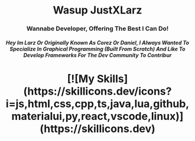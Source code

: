 <h1 align="center">Wasup JustXLarz</h1>
<h3 align="center">Wannabe Developer, Offering The Best I Can Do!</h3>


<h5 align="center">  Hey Im Larz Or Originally Known As Corez Or Daniel, I Always Wanted To Specialize In Graphical Programming (Built From Scratch)
  And Like To Develop Frameworks For The Dev Community To Contribur
</h5>
<h1 align="center">
  [![My Skills](https://skillicons.dev/icons?i=js,html,css,cpp,ts,java,lua,github,materialui,py,react,vscode,linux)](https://skillicons.dev)
</h1>
